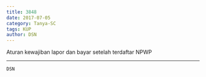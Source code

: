 ```yaml
---
title: 3848
date: 2017-07-05
category: Tanya-SC
tags: KUP
author: DSN
---
```


Aturan kewajiban lapor dan bayar setelah terdaftar NPWP

---



`DSN`
